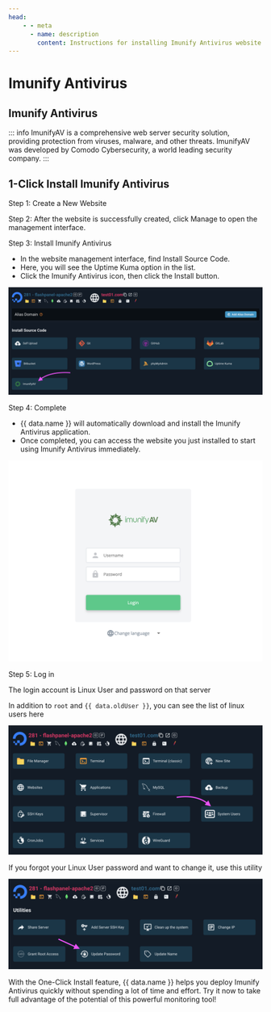 ```yaml
---
head:
    - - meta
      - name: description
        content: Instructions for installing Imunify Antivirus website
---
```


<script setup>
import { data } from '../../.vitepress/config.data.ts'
import OgImage from '../../.vitepress/components/OgImage.vue'
</script>

# Imunify Antivirus

<OgImage name="# Imunify Antivirus" />

## Imunify Antivirus

::: info
ImunifyAV is a comprehensive web server security solution, providing protection from viruses, malware, and other threats. ImunifyAV was developed by Comodo Cybersecurity, a world leading security company.
:::

## 1-Click Install Imunify Antivirus

Step 1: Create a New Website

Step 2: After the website is successfully created, click Manage to open the management interface.

Step 3: Install Imunify Antivirus

-   In the website management interface, find Install Source Code.
-   Here, you will see the Uptime Kuma option in the list.
-   Click the Imunify Antivirus icon, then click the Install button.

![install Imunify Antivirus](<../../images/docs/vi/tutorial/imunify-antivirus/Screenshot 2024-11-20 at 16.20.46.png>)

Step 4: Complete

-   {{ data.name }} will automatically download and install the Imunify Antivirus application.
-   Once completed, you can access the website you just installed to start using Imunify Antivirus immediately.

![Imunify Antivirus login page](<../../images/docs/vi/tutorial/imunify-antivirus/Screenshot 2024-11-20 at 12.50.25.png>)

Step 5: Log in

The login account is Linux User and password on that server

In addition to `root` and `{{ data.oldUser }}`, you can see the list of linux users here

![Linux User Manager](<../../images/docs/vi/tutorial/imunify-antivirus/Screenshot 2024-11-20 at 16.24.50.png>)

If you forgot your Linux User password and want to change it, use this utility

![Update Linux User Password](<../../images/docs/vi/tutorial/imunify-antivirus/Screenshot 2024-11-20 at 16.25.52.png>)

With the One-Click Install feature, {{ data.name }} helps you deploy Imunify Antivirus quickly without spending a lot of time and effort. Try it now to take full advantage of the potential of this powerful monitoring tool!
